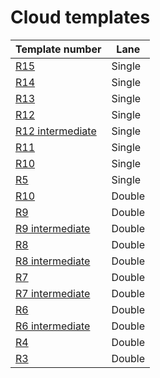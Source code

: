# Cloud templates
|Template number | Lane|
|---|---|
|[R15](cloud-single-r15.md)| Single|
|[R14](cloud-single-r14.md)| Single|
|[R13](cloud-single-r13.md)| Single|
|[R12](cloud-single-r12.md)| Single|
|[R12 intermediate](cloud-single-intermediate-r12.md)| Single|
|[R11](cloud-single-r11.md)| Single|
|[R10](cloud-single-r10.md)| Single|
|[R5](cloud-single-r5.md)| Single|
|[R10](cloud-double-r10.md)| Double|
|[R9](cloud-double-r9.md)| Double|
|[R9 intermediate](cloud-double-r9-intermediate.md)| Double|
|[R8](cloud-double-r8.md)| Double|
|[R8 intermediate](cloud-double-r8-intermediate.md)| Double|
|[R7](cloud-double-r7.md)| Double|
|[R7 intermediate](cloud-double-r7-intermediate.md)| Double|
|[R6](cloud-double-r6.md)| Double|
|[R6 intermediate](cloud-double-r6-intermediate.md)| Double|
|[R4](cloud-double-r4.md)| Double|
|[R3](cloud-double-r3.md)| Double|
